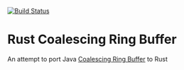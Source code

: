 [![Build Status](https://travis-ci.org/mmrath/rbuf.svg?branch=master)](https://travis-ci.org/mmrath/rbuf)

# Rust Coalescing Ring Buffer

An attempt to port Java [Coalescing Ring Buffer](https://github.com/LMAX-Exchange/LMAXCollections) to Rust


